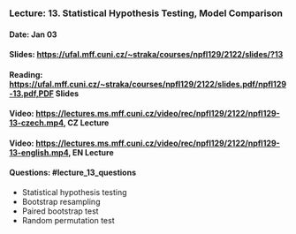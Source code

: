 ### Lecture: 13. Statistical Hypothesis Testing, Model Comparison
#### Date: Jan 03
#### Slides: https://ufal.mff.cuni.cz/~straka/courses/npfl129/2122/slides/?13
#### Reading: https://ufal.mff.cuni.cz/~straka/courses/npfl129/2122/slides.pdf/npfl129-13.pdf,PDF Slides
#### Video: https://lectures.ms.mff.cuni.cz/video/rec/npfl129/2122/npfl129-13-czech.mp4, CZ Lecture
#### Video: https://lectures.ms.mff.cuni.cz/video/rec/npfl129/2122/npfl129-13-english.mp4, EN Lecture
#### Questions: #lecture_13_questions

- Statistical hypothesis testing
- Bootstrap resampling
- Paired bootstrap test
- Random permutation test
